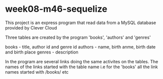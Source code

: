 # week08-m46-sequelize

This project is an express program that read data from a MySQL database provided by Clever Cloud

Three tables are created by the program 'books', 'authors' and 'genres'

books - title, author id and genre id
authors - name, birth anme, birth date and birth place
genres - description

In the program are several links doing the same activites on the tables. The names of the links started with the table name
i.e for the 'books' all the link names started with /books/ etc



